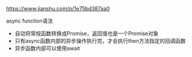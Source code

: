 
https://www.jianshu.com/p/1e75bd387aa0

async function语法
- 自动将常规函数转换成Promise，返回值也是一个Promise对象
- 只有async函数内部的异步操作执行完，才会执行then方法指定的回调函数
- 异步函数内部可以使用await
